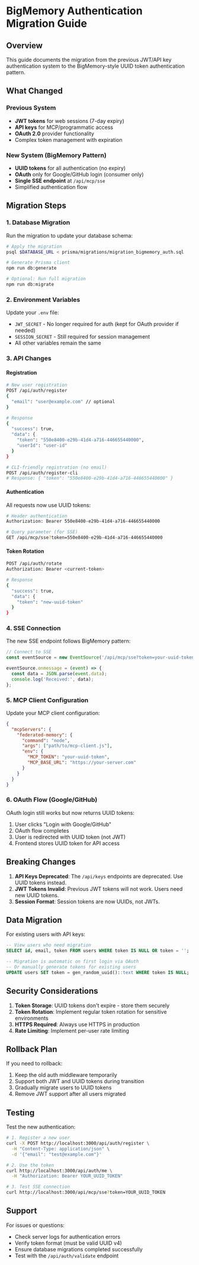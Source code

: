 # BigMemory Authentication Migration Guide

## Overview

This guide documents the migration from the previous JWT/API key authentication system to the BigMemory-style UUID token authentication pattern.

## What Changed

### Previous System
- **JWT tokens** for web sessions (7-day expiry)
- **API keys** for MCP/programmatic access
- **OAuth 2.0** provider functionality
- Complex token management with expiration

### New System (BigMemory Pattern)
- **UUID tokens** for all authentication (no expiry)
- **OAuth** only for Google/GitHub login (consumer only)
- **Single SSE endpoint** at `/api/mcp/sse`
- Simplified authentication flow

## Migration Steps

### 1. Database Migration

Run the migration to update your database schema:

```bash
# Apply the migration
psql $DATABASE_URL < prisma/migrations/migration_bigmemory_auth.sql

# Generate Prisma client
npm run db:generate

# Optional: Run full migration
npm run db:migrate
```

### 2. Environment Variables

Update your `.env` file:
- `JWT_SECRET` - No longer required for auth (kept for OAuth provider if needed)
- `SESSION_SECRET` - Still required for session management
- All other variables remain the same

### 3. API Changes

#### Registration
```bash
# New user registration
POST /api/auth/register
{
  "email": "user@example.com" // optional
}

# Response
{
  "success": true,
  "data": {
    "token": "550e8400-e29b-41d4-a716-446655440000",
    "userId": "user-id"
  }
}

# CLI-friendly registration (no email)
POST /api/auth/register-cli
# Response: { "token": "550e8400-e29b-41d4-a716-446655440000" }
```

#### Authentication
All requests now use UUID tokens:
```bash
# Header authentication
Authorization: Bearer 550e8400-e29b-41d4-a716-446655440000

# Query parameter (for SSE)
GET /api/mcp/sse?token=550e8400-e29b-41d4-a716-446655440000
```

#### Token Rotation
```bash
POST /api/auth/rotate
Authorization: Bearer <current-token>

# Response
{
  "success": true,
  "data": {
    "token": "new-uuid-token"
  }
}
```

### 4. SSE Connection

The new SSE endpoint follows BigMemory pattern:

```javascript
// Connect to SSE
const eventSource = new EventSource('/api/mcp/sse?token=your-uuid-token');

eventSource.onmessage = (event) => {
  const data = JSON.parse(event.data);
  console.log('Received:', data);
};
```

### 5. MCP Client Configuration

Update your MCP client configuration:

```json
{
  "mcpServers": {
    "federated-memory": {
      "command": "node",
      "args": ["path/to/mcp-client.js"],
      "env": {
        "MCP_TOKEN": "your-uuid-token",
        "MCP_BASE_URL": "https://your-server.com"
      }
    }
  }
}
```

### 6. OAuth Flow (Google/GitHub)

OAuth login still works but now returns UUID tokens:

1. User clicks "Login with Google/GitHub"
2. OAuth flow completes
3. User is redirected with UUID token (not JWT)
4. Frontend stores UUID token for API access

## Breaking Changes

1. **API Keys Deprecated**: The `/api/keys` endpoints are deprecated. Use UUID tokens instead.
2. **JWT Tokens Invalid**: Previous JWT tokens will not work. Users need new UUID tokens.
3. **Session Format**: Session tokens are now UUIDs, not JWTs.

## Data Migration

For existing users with API keys:

```sql
-- View users who need migration
SELECT id, email, token FROM users WHERE token IS NULL OR token = '';

-- Migration is automatic on first login via OAuth
-- Or manually generate tokens for existing users
UPDATE users SET token = gen_random_uuid()::text WHERE token IS NULL;
```

## Security Considerations

1. **Token Storage**: UUID tokens don't expire - store them securely
2. **Token Rotation**: Implement regular token rotation for sensitive environments
3. **HTTPS Required**: Always use HTTPS in production
4. **Rate Limiting**: Implement per-user rate limiting

## Rollback Plan

If you need to rollback:

1. Keep the old auth middleware temporarily
2. Support both JWT and UUID tokens during transition
3. Gradually migrate users to UUID tokens
4. Remove JWT support after all users migrated

## Testing

Test the new authentication:

```bash
# 1. Register a new user
curl -X POST http://localhost:3000/api/auth/register \
  -H "Content-Type: application/json" \
  -d '{"email": "test@example.com"}'

# 2. Use the token
curl http://localhost:3000/api/auth/me \
  -H "Authorization: Bearer YOUR_UUID_TOKEN"

# 3. Test SSE connection
curl http://localhost:3000/api/mcp/sse?token=YOUR_UUID_TOKEN
```

## Support

For issues or questions:
- Check server logs for authentication errors
- Verify token format (must be valid UUID v4)
- Ensure database migrations completed successfully
- Test with the `/api/auth/validate` endpoint